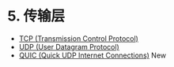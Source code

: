 # 5. 传输层

* [TCP \(Transmission Control Protocol\)](https://baike.baidu.com/item/TCP/33012?fr=aladdin)
* [UDP \(User Datagram Protocol\)](https://baike.baidu.com/item/UDP)
* [QUIC \(Quick UDP Internet Connections\)](https://baike.baidu.com/item/QUIC) New

